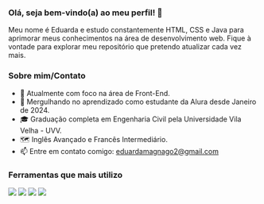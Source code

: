 ### Olá, seja bem-vindo(a) ao meu perfil! 👋
Meu nome é Eduarda e estudo constantemente HTML, CSS e Java para aprimorar meus conhecimentos na área de desenvolvimento web. 
Fique à vontade para explorar meu repositório que pretendo atualizar cada vez mais.

### Sobre mim/Contato
- 🔭 Atualmente com foco na área de Front-End.
- 🤿 Mergulhando no aprendizado como estudante da Alura desde Janeiro de 2024.
- 🎓 Graduação completa em Engenharia Civil pela Universidade Vila Velha - UVV.
- 🗺️ Inglês Avançado e Francês Intermediário. 
- 📫 Entre em contato comigo: eduardamagnago2@gmail.com

### Ferramentas que mais utilizo
<dev>
<img src="https://img.shields.io/badge/HTML-239120?style=for-the-badge&logo=html5&logoColor=white7">
<img src="https://img.shields.io/badge/CSS-239120?&style=for-the-badge&logo=css3&logoColor=white">
<img src="https://img.shields.io/badge/JavaScript-323330?style=for-the-badge&logo=javascript&logoColor=F7DF1E">
<img src="https://img.shields.io/badge/Python-14354C?style=for-the-badge&logo=python&logoColor=white">
</dev>
